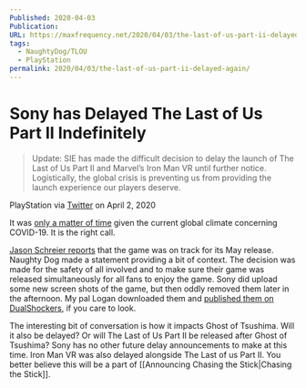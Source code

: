 ```yaml
---
Published: 2020-04-03
Publication: 
URL: https://maxfrequency.net/2020/04/03/the-last-of-us-part-ii-delayed-again/
tags:
  - NaughtyDog/TLOU
  - PlayStation
permalink: 2020/04/03/the-last-of-us-part-ii-delayed-again/
---
```

# Sony has Delayed The Last of Us Part II Indefinitely

>Update: SIE has made the difficult decision to delay the launch of The Last of Us Part II and Marvel’s Iron Man VR until further notice. Logistically, the global crisis is preventing us from providing the launch experience our players deserve.
>
PlayStation via [Twitter](https://twitter.com/PlayStation/status/1245773000592384001) on April 2, 2020

It was [only a matter of time](https://twitter.com/MaxRoberts143/status/1240805572976525314) given the current global climate concerning COVID-19. It is the right call.

[Jason Schreier reports](https://twitter.com/jasonschreier/status/1245789672007221248) that the game was on track for its May release. Naughty Dog made a statement providing a bit of context. The decision was made for the safety of all involved and to make sure their game was released simultaneously for all fans to enjoy the game. Sony did upload some new screen shots of the game, but then oddly removed them later in the afternoon. My pal Logan downloaded them and [published them on DualShockers](https://www.dualshockers.com/the-last-of-us-part-2-screenshots-joel/), if you care to look.

The interesting bit of conversation is how it impacts Ghost of Tsushima. Will it also be delayed? Or will The Last of Us Part II be released after Ghost of Tsushima? Sony has no other future delay announcements to make at this time. Iron Man VR was also delayed alongside The Last of us Part II. You better believe this will be a part of [[Announcing Chasing the Stick|Chasing the Stick]].